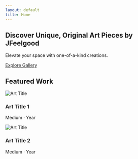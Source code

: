 ```yaml
---
layout: default
title: Home
---
```


<div class="hero-banner">
  <h2>Discover Unique, Original Art Pieces by JFeelgood</h2>
  <p>Elevate your space with one-of-a-kind creations.</p>
  <a class="cta-button" href="/shop.md">Explore Gallery</a>
</div>

## Featured Work

<div class="gallery-grid">
  <!-- Example artwork cards -->
  <div class="artwork-card">
    <img src="/assets/images/art01.jpg" alt="Art Title" />
    <h3>Art Title 1</h3>
    <p>Medium · Year</p>
  </div>
  <div class="artwork-card">
    <img src="/assets/images/art02.jpg" alt="Art Title" />
    <h3>Art Title 2</h3>
    <p>Medium · Year</p>
  </div>
</div>
